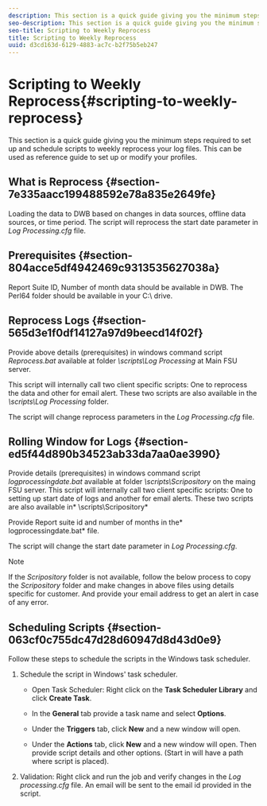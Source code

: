 ```yaml
---
description: This section is a quick guide giving you the minimum steps required to set up and schedule scripts to weekly reprocess your log files. This can be used as reference guide to set up or modify your profiles.
seo-description: This section is a quick guide giving you the minimum steps required to set up and schedule scripts to weekly reprocess your log files. This can be used as reference guide to set up or modify your profiles.
seo-title: Scripting to Weekly Reprocess
title: Scripting to Weekly Reprocess
uuid: d3cd163d-6129-4883-ac7c-b2f75b5eb247
---
```


# Scripting to Weekly Reprocess{#scripting-to-weekly-reprocess}

This section is a quick guide giving you the minimum steps required to set up and schedule scripts to weekly reprocess your log files. This can be used as reference guide to set up or modify your profiles.

## What is Reprocess {#section-7e335aacc199488592e78a835e2649fe}

Loading the data to DWB based on changes in data sources, offline data sources, or time period. The script will reprocess the start date parameter in *Log Processing.cfg* file.

## Prerequisites {#section-804acce5df4942469c9313535627038a}

Report Suite ID, Number of month data should be available in DWB. The Perl64 folder should be available in your C:\ drive.

## Reprocess Logs {#section-565d3e1f0df14127a97d9beecd14f02f}

Provide above details (prerequisites) in windows command script *Reprocess.bat* available at folder *\scripts\Log Processing* at Main FSU server.

This script will internally call two client specific scripts: One to reprocess the data and other for email alert. These two scripts are also available in the *\scripts\Log Processing* folder.

The script will change reprocess parameters in the *Log Processing.cfg* file.

## Rolling Window for Logs {#section-ed5f44d890b34523ab33da7aa0ae3990}

Provide details (prerequisites) in windows command script *logprocessingdate.bat* available at folder *\scripts\Scripository* on the maing FSU server. This script will internally call two client specific scripts: One to setting up start date of logs and another for email alerts. These two scripts are also available in* \scripts\Scripository*

Provide Report suite id and number of months in the* logprocessingdate.bat* file.

The script will change the start date parameter in *Log Processing.cfg*.

>[!NOTE]
>
>If the *Scripository* folder is not available, follow the below process to copy the *Scripository* folder and make changes in above files using details specific for customer. And provide your email address to get an alert in case of any error.

## Scheduling Scripts {#section-063cf0c755dc47d28d60947d8d43d0e9}

Follow these steps to schedule the scripts in the Windows task scheduler.

1. Schedule the script in Windows' task scheduler.

    * Open Task Scheduler: Right click on the **Task Scheduler Library** and click **Create Task**. 
    
    * In the **General** tab provide a task name and select **Options**. 
    
    * Under the **Triggers** tab, click **New** and a new window will open. 
    
    * Under the **Actions** tab, click **New** and a new window will open. Then provide script details and other options. (Start in will have a path where script is placed).

1. Validation: Right click and run the job and verify changes in the *Log processing.cfg* file. An email will be sent to the email id provided in the script.

